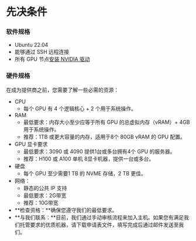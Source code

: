 # 先决条件

### 软件规格 <a href="#hpaxl" id="hpaxl"></a>

* Ubuntu 22.04&#x20;
* 能够通过 SSH 远程连接
* 所有 GPU 节点[安装 NVIDIA 驱动](https://ubuntu.com/server/docs/nvidia-drivers-installation)

### 硬件规格 <a href="#lpzfz" id="lpzfz"></a>

在成为提供商之前，您需要了解一些必需的资源：

* CPU
  * 每个 GPU 有 4 个逻辑核心 + 2 个用于系统操作。
* RAM
  * 最低要求：内存大小至少应等于所有 GPU 的总虚拟内存（vRAM）+ 4GB 用于系统操作。
  * 推荐：1TB 或更大容量的内存，适用于8个 80GB vRAM 的 GPU 配置。
* GPU 显卡要求
  * 最低要求：3090 或 4090 提供1台或多台拥有4个 GPU 的服务器。
  * 推荐：H100 或 A100 单机 8显卡机器，提供一台或多台。
* 硬盘
  * 每个 GPU 至少需要1 TB 的 NVME 存储，2 TB 更佳。
* 网络：
  * 静态的公共 IP 支持
  * 最低要求：2G带宽
  * 推荐：10G带宽
* **检查资格：**确保您遵守我们的最低要求。
* **与我们联系：**目前，我们通过手动审核流程来加入主机。如果您有满足我们托管要求的优质机器，请下载申请表文件，填写完成后通过邮件发送至我们。

